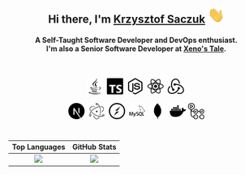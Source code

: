 <div align="center">
  <h2>Hi there, I'm <a href="https://zakku.eu">Krzysztof Saczuk</a> <img src="Hi.gif" height="32" /></h2>
  <h4>
    A Self-Taught Software Developer and DevOps enthusiast.<br />
    I'm also a Senior Software Developer at <a href="https://xenostale.pl">Xeno's Tale</a>.
  </h4>

  <br />

  <img alt="Java" src="icons/java.svg" width="32">&nbsp;
  <img alt="TypeScript" src="icons/typescript.svg" width="32">&nbsp;
  <img alt="Node.js" src="icons/node-dot-js.svg" width="32">&nbsp;
  <img alt="React" src="icons/react.svg" width="32" />&nbsp;
  <img alt="Redux" src="icons/redux.svg" width="32" />&nbsp;

  <img alt="Next.js" src="icons/next-dot-js.svg" width="32" />&nbsp;
  <img alt="Electron" src="icons/electron.svg" width="32" />&nbsp;
  <img alt="socket.io" src="icons/socket-dot-io.svg" width="32" />&nbsp;
  <img alt="MySQL" src="icons/mysql.svg" width="32" />&nbsp;
  <img alt="MongoDB" src="icons/mongodb.svg" width="32" />&nbsp;
  <img alt="Docker" src="icons/docker.svg" width="32" />
  <img alt="GitHub Actions" src="icons/githubactions.svg" width="32" />
</div>

#

Top Languages       |  GitHub Stats
:-------------------------:|:-------------------------:
![](https://gh-stats.zakku.eu/api/wakatime?username=zakuciael&type=langs&hide=Properties,Other&hide_title=true&bg_color=ffffff&hide_border=true)  |  ![](https://gh-stats.zakku.eu/api?username=zakuciael&hide_title=true&bg_color=ffffff&hide_border=true)
